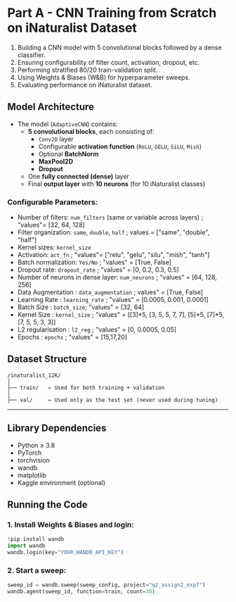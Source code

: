 # Part A - CNN Training from Scratch on iNaturalist Dataset

1. Building a CNN model with 5 convolutional blocks followed by a dense classifier.
2. Ensuring configurability of filter count, activation, dropout, etc.
3. Performing stratified 80/20 train-validation split.
4. Using Weights & Biases (W&B) for hyperparameter sweeps.
5. Evaluating performance on iNaturalist dataset.


## Model Architecture

- The model (`AdaptiveCNN`) contains:
  - **5 convolutional blocks**, each consisting of:
    - `Conv2D` layer
    - Configurable **activation function** (`ReLU`, `GELU`, `SiLU`, `Mish`)
    - Optional **BatchNorm**
    - **MaxPool2D**
    - **Dropout**
  - One **fully connected (dense)** layer
  - Final **output layer** with **10 neurons** (for 10 iNaturalist classes)

### Configurable Parameters:
- Number of filters: `num_filters` (same or variable across layers) ; "values"= [32, 64, 128] 
- Filter organization: `same`, `double`, `half` ;  values = ["same", "double", "half"]
- Kernel sizes: `kernel_size`
- Activation: `act_fn` ; "values"= ["relu", "gelu", "silu", "mish", "tanh"] 
- Batch normalization: `Yes/No` ;  "values" = [True, False]
- Dropout rate: `dropout_rate` ;  "values" = [0, 0.2, 0.3, 0.5]
- Number of neurons in dense layer: `num_neurons` ;  "values" = [64, 128, 256] 
- Data Augmentation : `data_augmentation` ; values" = [True, False]
- Learning Rate : `learning_rate` ; "values" = [0.0005, 0.001, 0.0001] 
- Batch Size : `batch_size`; "values" = [32, 64]
- Kernel Size : `kernel_size` ; "values" = [[3]*5, [3, 5, 5, 7, 7], [5]*5, [7]*5, [7, 5, 5, 3, 3]]
- L2 regularisation : `l2_reg` ; "values" = [0, 0.0005, 0.05]
- Epochs : `epochs` ; "values" = [15,17,20]


##  Dataset Structure

```
/inaturalist_12K/
│
├── train/   ← Used for both training + validation
│
├── val/     ← Used only as the test set (never used during tuning)
```

---

## Library Dependencies

- Python ≥ 3.8
- PyTorch
- torchvision
- wandb
- matplotlib
- Kaggle environment (optional)


##  Running the Code

### 1. Install Weights & Biases and login:
```python
!pip install wandb
import wandb
wandb.login(key="YOUR_WANDB_API_KEY")
```

### 2. Start a sweep:
```python
sweep_id = wandb.sweep(sweep_config, project="q2_assign2_exp7")
wandb.agent(sweep_id, function=train, count=30)
```

